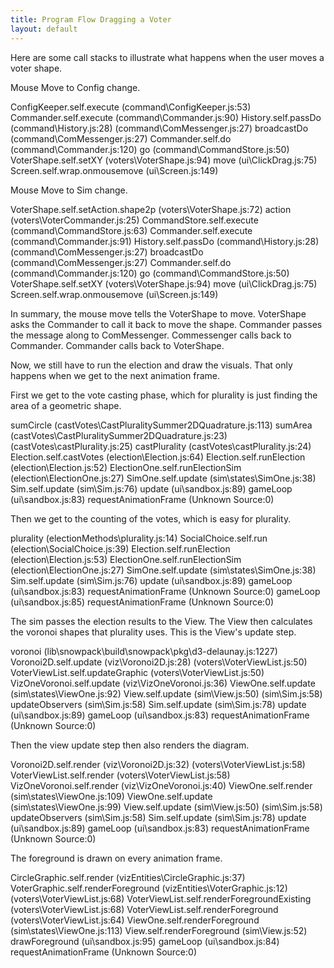 ```yaml
---
title: Program Flow Dragging a Voter
layout: default
---
```


Here are some call stacks to illustrate what happens when the user moves a voter shape.

Mouse Move to Config change.

ConfigKeeper.self.execute (command\ConfigKeeper.js:53)
Commander.self.execute (command\Commander.js:90)
History.self.passDo (command\History.js:28)
<anonymous> (command\ComMessenger.js:27)
broadcastDo (command\ComMessenger.js:27)
Commander.self.do (command\Commander.js:120)
go (command\CommandStore.js:50)
VoterShape.self.setXY (voters\VoterShape.js:94)
move (ui\ClickDrag.js:75)
Screen.self.wrap.onmousemove (ui\Screen.js:149)

Mouse Move to Sim change.

VoterShape.self.setAction.shape2p (voters\VoterShape.js:72)
action (voters\VoterCommander.js:25)
CommandStore.self.execute (command\CommandStore.js:63)
Commander.self.execute (command\Commander.js:91)
History.self.passDo (command\History.js:28)
<anonymous> (command\ComMessenger.js:27)
broadcastDo (command\ComMessenger.js:27)
Commander.self.do (command\Commander.js:120)
go (command\CommandStore.js:50)
VoterShape.self.setXY (voters\VoterShape.js:94)
move (ui\ClickDrag.js:75)
Screen.self.wrap.onmousemove (ui\Screen.js:149)

In summary, the mouse move tells the VoterShape to move. VoterShape asks the Commander to call it back to move the shape. Commander passes the message along to ComMessenger. Commessenger calls back to Commander. Commander calls back to VoterShape.

Now, we still have to run the election and draw the visuals. That only happens when we get to the next animation frame.

First we get to the vote casting phase, which for plurality is just finding the area of a geometric shape.

sumCircle (castVotes\CastPluralitySummer2DQuadrature.js:113)
sumArea (castVotes\CastPluralitySummer2DQuadrature.js:23)
<anonymous> (castVotes\castPlurality.js:25)
castPlurality (castVotes\castPlurality.js:24)
Election.self.castVotes (election\Election.js:64)
Election.self.runElection (election\Election.js:52)
ElectionOne.self.runElectionSim (election\ElectionOne.js:27)
SimOne.self.update (sim\states\SimOne.js:38)
Sim.self.update (sim\Sim.js:76)
update (ui\sandbox.js:89)
gameLoop (ui\sandbox.js:83)
requestAnimationFrame (Unknown Source:0)

Then we get to the counting of the votes, which is easy for plurality.

plurality (electionMethods\plurality.js:14)
SocialChoice.self.run (election\SocialChoice.js:39)
Election.self.runElection (election\Election.js:53)
ElectionOne.self.runElectionSim (election\ElectionOne.js:27)
SimOne.self.update (sim\states\SimOne.js:38)
Sim.self.update (sim\Sim.js:76)
update (ui\sandbox.js:89)
gameLoop (ui\sandbox.js:83)
requestAnimationFrame (Unknown Source:0)
gameLoop (ui\sandbox.js:85)
requestAnimationFrame (Unknown Source:0)

The sim passes the election results to the View. The View then calculates the voronoi shapes that plurality uses. This is the View's update step.

voronoi (lib\snowpack\build\snowpack\pkg\d3-delaunay.js:1227)
Voronoi2D.self.update (viz\Voronoi2D.js:28)
<anonymous> (voters\VoterViewList.js:50)
VoterViewList.self.updateGraphic (voters\VoterViewList.js:50)
VizOneVoronoi.self.update (viz\VizOneVoronoi.js:36)
ViewOne.self.update (sim\states\ViewOne.js:92)
View.self.update (sim\View.js:50)
<anonymous> (sim\Sim.js:58)
updateObservers (sim\Sim.js:58)
Sim.self.update (sim\Sim.js:78)
update (ui\sandbox.js:89)
gameLoop (ui\sandbox.js:83)
requestAnimationFrame (Unknown Source:0)

Then the view update step then also renders the diagram.

Voronoi2D.self.render (viz\Voronoi2D.js:32)
<anonymous> (voters\VoterViewList.js:58)
VoterViewList.self.render (voters\VoterViewList.js:58)
VizOneVoronoi.self.render (viz\VizOneVoronoi.js:40)
ViewOne.self.render (sim\states\ViewOne.js:109)
ViewOne.self.update (sim\states\ViewOne.js:99)
View.self.update (sim\View.js:50)
<anonymous> (sim\Sim.js:58)
updateObservers (sim\Sim.js:58)
Sim.self.update (sim\Sim.js:78)
update (ui\sandbox.js:89)
gameLoop (ui\sandbox.js:83)
requestAnimationFrame (Unknown Source:0)

The foreground is drawn on every animation frame.

CircleGraphic.self.render (vizEntities\CircleGraphic.js:37)
VoterGraphic.self.renderForeground (vizEntities\VoterGraphic.js:12)
<anonymous> (voters\VoterViewList.js:68)
VoterViewList.self.renderForegroundExisting (voters\VoterViewList.js:68)
VoterViewList.self.renderForeground (voters\VoterViewList.js:64)
ViewOne.self.renderForeground (sim\states\ViewOne.js:113)
View.self.renderForeground (sim\View.js:52)
drawForeground (ui\sandbox.js:95)
gameLoop (ui\sandbox.js:84)
requestAnimationFrame (Unknown Source:0)